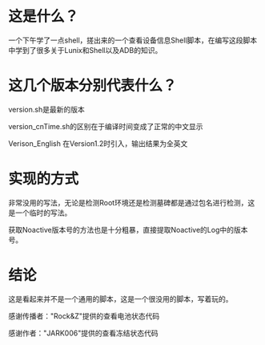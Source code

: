 # 这是什么？
一个下午学了一点shell，搓出来的一个查看设备信息Shell脚本，在编写这段脚本中学到了很多关于Lunix和Shell以及ADB的知识。
# 这几个版本分别代表什么？
version.sh是最新的版本

version_cnTime.sh的区别在于编译时间变成了正常的中文显示

Verison_English 在Version1.2时引入，输出结果为全英文

# 实现的方式
非常没用的写法，无论是检测Root环境还是检测墓碑都是通过包名进行检测，这是一个临时的写法。

获取Noactive版本号的方法也是十分粗暴，直接提取Noactive的Log中的版本号。
# 结论
这是看起来并不是一个通用的脚本，这是一个很没用的脚本，写着玩的。

感谢传播者："Rock&Z"提供的查看电池状态代码

感谢作者："JARK006"提供的查看冻结状态代码
